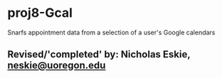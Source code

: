# proj8-Gcal
Snarfs appointment data from a selection of a user's Google calendars 

## Revised/'completed' by: Nicholas Eskie, neskie@uoregon.edu
